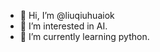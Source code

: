 - 👋 Hi, I’m @liuqiuhuaiok
- 👀 I’m interested in AI.
- 🌱 I’m currently learning python.

<!---
liuqiuhuaiok/liuqiuhuaiok is a ✨ special ✨ repository because its `README.md` (this file) appears on your GitHub profile.
You can click the Preview link to take a look at your changes.
--->
